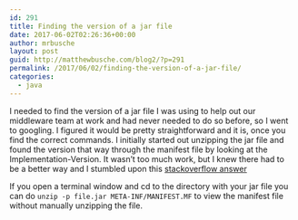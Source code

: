 ```yaml
---
id: 291
title: Finding the version of a jar file
date: 2017-06-02T02:26:36+00:00
author: mrbusche
layout: post
guid: http://matthewbusche.com/blog2/?p=291
permalink: /2017/06/02/finding-the-version-of-a-jar-file/
categories:
  - java
---
```

I needed to find the version of a jar file I was using to help out our middleware team at work and had never needed to do so before, so I went to googling. I figured it would be pretty straightforward and it is, once you find the correct commands. I initially started out unzipping the jar file and found the version that way through the manifest file by looking at the Implementation-Version. It wasn&#8217;t too much work, but I knew there had to be a better way and I stumbled upon this [stackoverflow answer](https://stackoverflow.com/a/38313502/1065868)

If you open a terminal window and cd to the directory with your jar file you can do `unzip -p file.jar META-INF/MANIFEST.MF` to view the manifest file without manually unzipping the file.